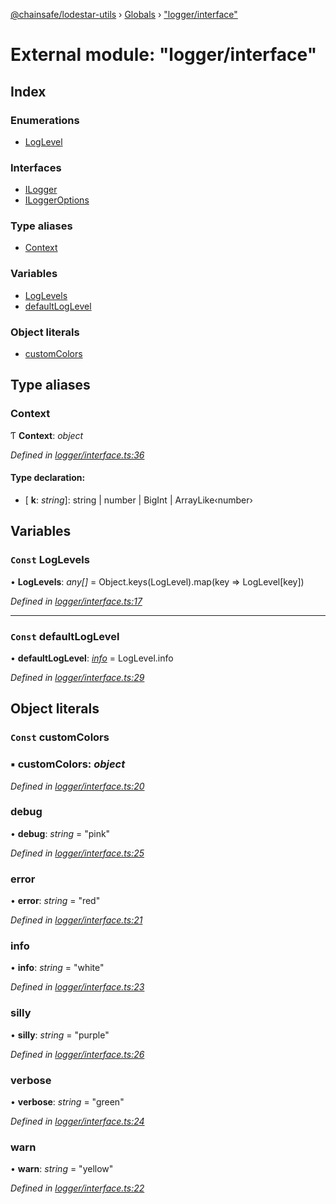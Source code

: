[@chainsafe/lodestar-utils](../README.md) › [Globals](../globals.md) › ["logger/interface"](_logger_interface_.md)

# External module: "logger/interface"

## Index

### Enumerations

* [LogLevel](../enums/_logger_interface_.loglevel.md)

### Interfaces

* [ILogger](../interfaces/_logger_interface_.ilogger.md)
* [ILoggerOptions](../interfaces/_logger_interface_.iloggeroptions.md)

### Type aliases

* [Context](_logger_interface_.md#context)

### Variables

* [LogLevels](_logger_interface_.md#const-loglevels)
* [defaultLogLevel](_logger_interface_.md#const-defaultloglevel)

### Object literals

* [customColors](_logger_interface_.md#const-customcolors)

## Type aliases

###  Context

Ƭ **Context**: *object*

*Defined in [logger/interface.ts:36](https://github.com/ChainSafe/lodestar/blob/14ce11e45/packages/lodestar-utils/src/logger/interface.ts#L36)*

#### Type declaration:

* \[ **k**: *string*\]: string | number | BigInt | ArrayLike‹number›

## Variables

### `Const` LogLevels

• **LogLevels**: *any[]* = Object.keys(LogLevel).map(key => LogLevel[key])

*Defined in [logger/interface.ts:17](https://github.com/ChainSafe/lodestar/blob/14ce11e45/packages/lodestar-utils/src/logger/interface.ts#L17)*

___

### `Const` defaultLogLevel

• **defaultLogLevel**: *[info](../enums/_logger_interface_.loglevel.md#info)* = LogLevel.info

*Defined in [logger/interface.ts:29](https://github.com/ChainSafe/lodestar/blob/14ce11e45/packages/lodestar-utils/src/logger/interface.ts#L29)*

## Object literals

### `Const` customColors

### ▪ **customColors**: *object*

*Defined in [logger/interface.ts:20](https://github.com/ChainSafe/lodestar/blob/14ce11e45/packages/lodestar-utils/src/logger/interface.ts#L20)*

###  debug

• **debug**: *string* = "pink"

*Defined in [logger/interface.ts:25](https://github.com/ChainSafe/lodestar/blob/14ce11e45/packages/lodestar-utils/src/logger/interface.ts#L25)*

###  error

• **error**: *string* = "red"

*Defined in [logger/interface.ts:21](https://github.com/ChainSafe/lodestar/blob/14ce11e45/packages/lodestar-utils/src/logger/interface.ts#L21)*

###  info

• **info**: *string* = "white"

*Defined in [logger/interface.ts:23](https://github.com/ChainSafe/lodestar/blob/14ce11e45/packages/lodestar-utils/src/logger/interface.ts#L23)*

###  silly

• **silly**: *string* = "purple"

*Defined in [logger/interface.ts:26](https://github.com/ChainSafe/lodestar/blob/14ce11e45/packages/lodestar-utils/src/logger/interface.ts#L26)*

###  verbose

• **verbose**: *string* = "green"

*Defined in [logger/interface.ts:24](https://github.com/ChainSafe/lodestar/blob/14ce11e45/packages/lodestar-utils/src/logger/interface.ts#L24)*

###  warn

• **warn**: *string* = "yellow"

*Defined in [logger/interface.ts:22](https://github.com/ChainSafe/lodestar/blob/14ce11e45/packages/lodestar-utils/src/logger/interface.ts#L22)*
